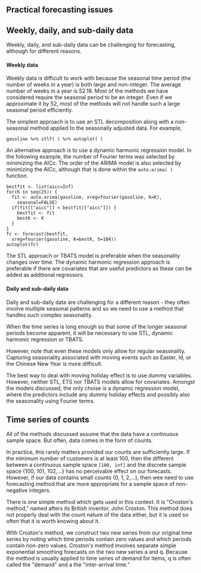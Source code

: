 ## Practical forecasting issues

## Weekly, daily, and sub-daily data
Weekly, daily, and sub-daily data can be challenging for forecasting, although for different reasons.
#### Weekly data
Weekly data is difficult to work with because the seasonal time period (the number of weeks in a year) is both large and non-integer. The average number of weeks in
a year is 52.18. Most of the methods we have considered require the seasonal period to be an integer. Even if we approximate it by 52, most of the methods will not
handle such a large seasonal period efficiently.

The simplest approach is to use an STL decomposition along with a non-seasonal method applied to the seasonally adjusted data. For example, 
```
gasoline %>% stlf( ) %>% autoplot( )
```
An alternative approach is to use a dynamic harmonic regression model. In the following example, the number of Fourier terms was selected by minimizing the AICc. The
order of the ARIMA model is also selected by minimizing the AICc, although that is done within the ```auto.arima( )``` function.
```
bestfit <- list(aicc=Inf) 
for(K in seq(25)) {
  fit <- auto.arima(gasoline, xreg=fourier(gasoline, K=K), 
    seasonal=FALSE)
  if(fit[["aicc"]] < bestfit[["aicc"]]) { 
    bestfit <- fit
    bestK <- K
  } 
}
fc <- forecast(bestfit, 
  xreg=fourier(gasoline, K=bestK, h=104))
autoplot(fc)
```
The STL approach or TBATS model is preferable when the seasonality changes over time. The dynamic harmonic regression approach is preferable if there are covariates
that are useful predictors as these can be added as additional regressors.
#### Daily and sub-daily data
Daily and sub-daily data are challenging for a different reason - they often involve multiple seasonal patterns and so we need to use a method that handles such
complex seasonality.

When the time series is long enough so that some of the longer seasonal periods become apparent, it will be necessary to use STL, dynamic harmonic regression or TBATS.

However, note that even these models only allow for regular seasonality. Capturing seasonality associated with moving events such as Easter, Id, or the Chinese New
Year is more difficult.

The best way to deal with moving holiday effect is to use dummy variables. However, neither STL, ETS nor TBATS models allow for covariates. Amongst the models discussed,
the only choise is a dynamic regression model, where the predictors include any dummy holiday effects and possibly also the seasonality using Fourier terms.

## Time series of counts
All of the methods discussed assume that the data have a continuous sample space. But often, data comes in the form of counts.

In practice, this rarely matters provided our counts are sufficiently large. If the minimum number of customers is at least 100, then the different between a continuous
sample space ```[100, inf]``` and the discrete sample space {100, 101, 102,...} has no perceivable effect on our forecasts. However, if our data contains small counts
(0, 1, 2,...), then wee need to use forecasting method that are more appropriate for a sample space of non-negative integers.

There is one simple method which gets used in this context. It is "Croston's method," named afters its British inventor, John Croston. This method does not properly
deal with the count nature of the data either, but it is used so often that it is worth knowing about it.

With Croston's method, we construct two new series from our original time series by noting which time periods contain zero values and which periods contain non-zero
values. Croston's method involves separate simple exponential smoothing forecasts on the two new series a and q. Because the method is usually applied to time series
of demand for items, q is often called the "demand" and a the "inter-arrival time."
